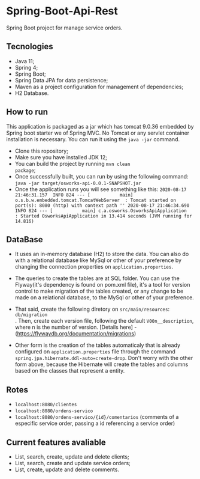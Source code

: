 # Spring-Boot-Api-Rest
Spring Boot project for manage service orders.

## Tecnologies
- Java 11;
- Spring 4;
- Spring Boot;
- Spring Data JPA for data persistence;
- Maven as a project configuration for management of dependencies;
- H2 Database.

## How to run
This application is packaged as a jar which has tomcat 9.0.36 embedded by Spring boot starter we of Spring MVC. No Tomcat or any servlet container installation is necessary. You can run it using the <code>java -jar</code> command.
- Clone this ropository;
- Make sure you have installed JDK 12;
- You can build the project by running <code>mvn clean package</code>;
- Once successfully built, you can run by using the following command:
<code>java -jar target/osworks-api-0.0.1-SNAPSHOT.jar</code>
- Once the application runs you will see something like this:
`2020-08-17 21:46:31.157  INFO 824 --- [           main] o.s.b.w.embedded.tomcat.TomcatWebServer  : Tomcat started on port(s): 8080 (http) with context path ''
 2020-08-17 21:46:34.690  INFO 824 --- [           main] c.a.osworks.OsworksApiApplication        : Started OsworksApiApplication in 13.414 seconds (JVM running for 14.816)`

## DataBase 
- It uses an in-memory database (H2) to store the data. You can also do with a relational database like MySql or other of your preference by changing the connection properties on <code>application.properties</code>.

- The queries to create the tables are at SQL folder. You can use the Flyway(it's dependency is found on pom.xml file), it's a tool for version control to make migration of the tables created, or any change to be made on a relational database, to the MySql or other of your preference.
- That said, create the following diretory on <code>src/main/resources</code>: <code>db/migration</code><br/>. Then, create each version file, following the default <code>V00n__description</code>, where n is the number of version. [Details here] - (https://flywaydb.org/documentation/migrations)

- Other form is the creation of the tables automaticaly that is already configured on <code>application.properties</code> file through the command <code>spring.jpa.hibernate.ddl-auto=create-drop</code>. Don't worry with the other form above, because the Hibernate will create the tables and columns based on the classes that represent a entity.

## Rotes
- <code>localhost:8080/clientes</code>
- <code>localhost:8080/ordens-servico</code>
- <code>localhost:8080/ordens-servico/{id}/comentarios</code> (comments of a especific service order, passing a id referencing a service order)

## Current features avaliable
- List, search, create, update and delete clients;
- List, search, create and update service orders;
- List, create, update and delete comments.
